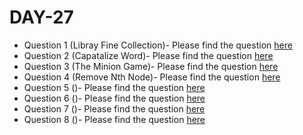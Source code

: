 # DAY-27

* Question 1 (Libray Fine Collection)- Please find the question [here](https://www.hackerrank.com/challenges/30-nested-logic/problem)
* Question 2 (Capatalize Word)- Please find the question [here](https://www.hackerrank.com/challenges/capitalize/problem)
* Question 3 (The Minion Game)- Please find the question [here](https://www.hackerrank.com/challenges/the-minion-game/problem)
* Question 4 (Remove Nth Node)- Please find the question [here](https://leetcode.com/problems/remove-nth-node-from-end-of-list/)
* Question 5 ()- Please find the question [here](./Question-5/question.pdf)
* Question 6 ()- Please find the question [here](./Question-6/question.pdf)
* Question 7 ()- Please find the question [here](https://leetcode.com/problems/3sum-closest/)
* Question 8 ()- Please find the question [here](https://leetcode.com/problems/letter-combinations-of-a-phone-number)
